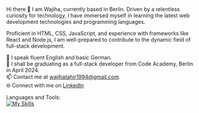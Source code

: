 Hi there 👋
I am Wajiha, currently based in Berlin. Driven by a relentless curiosity for technology, I have immersed myself in learning the latest web development technologies and programming languages. 

Proficient in HTML, CSS, JavaScript, and experience with frameworks like React and Node.js, I am well-prepared to contribute to the dynamic field of full-stack development.

💬 I speak fluent English and basic German. <br>
🏢 I shall be graduating as a full-stack developer from Code Academy, Berlin in April 2024. <br>
📫 Contact me at wajihatahir1994@gmail.com. <br>
🌐 Connect with me on [LinkedIn]([url](https://www.linkedin.com/in/wajiha-tahir-569803124/)) <br>

Languages and Tools: <br>
[![My Skills](https://skillicons.dev/icons?i=js,html,css,github,react,ts,vite,firebase,mongodb,apollo,cpp,nodejs,vscode,figma&perline=6)](https://skillicons.dev)




